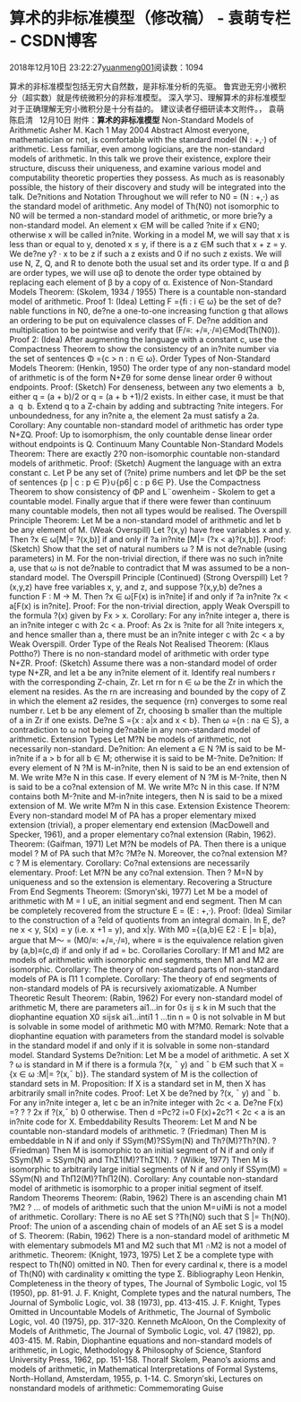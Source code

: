 
# 算术的非标准模型（修改稿） - 袁萌专栏 - CSDN博客

2018年12月10日 23:22:27[yuanmeng001](https://me.csdn.net/yuanmeng001)阅读数：1094


算术的非标准模型包括无穷大自然数，是非标准分析的先驱。
鲁宾逊无穷小微积分（超实数）就是传统微积分的非标准模型。
深入学习、理解算术的非标准模型对于正确理解无穷小微积分是十分有益的。
建议读者仔细研读本文附件。，
袁萌  陈启清   12月10日
附件：**算术的非标准模型**
Non-Standard Models of Arithmetic
Asher M. Kach
1 May 2004
Abstract Almost everyone, mathematician or not, is comfortable with the standard model (N : +,·) of arithmetic. Less familiar, even among logicians, are the non-standard models of arithmetic. In this talk we prove their existence, explore their structure, discuss their uniqueness, and examine various model and computability theoretic properties they possess. As much as is reasonably possible, the history of their discovery and study will be integrated into the talk.
De?nitions and Notation
Throughout we will refer to N0 = (N : +,·) as the standard model of arithmetic. Any model of Th(N0) not isomorphic to N0 will be termed a non-standard model of arithmetic, or more brie?y a non-standard model. An element x ∈M will be called ?nite if x ∈N0; otherwise x will be called in?nite. Working in a model M, we will say that x is less than or equal to y, denoted x ≤ y, if there is a z ∈M such that x + z = y. We de?ne y? · x to be z if such a z exists and 0 if no such z exists. We will use N, Z, Q, and R to denote both the usual set and its order type. If α and β are order types, we will use αβ to denote the order type obtained by replacing each element of β by a copy of α.
Existence of Non-Standard Models
Theorem: (Skolem, 1934 / 1955) There is a countable non-standard model of arithmetic. Proof 1: (Idea) Letting F ={fi : i ∈ ω} be the set of de?nable functions in N0, de?ne a one-to-one increasing function g that allows an ordering to be put on equivalence classes of F. De?ne addition and multiplication to be pointwise and verify that (F/≡: +/≡,·/≡)∈Mod(Th(N0)).
Proof 2: (Idea) After augmenting the language with a constant c, use the Compactness Theorem to show the consistency of an in?nite number via the set of sentences Φ ={c > n : n ∈ ω}.
Order Types of Non-Standard Models
Theorem: (Henkin, 1950) The order type of any non-standard model of arithmetic is of the form N+Zθ for some dense linear order θ without endpoints. Proof: (Sketch) For denseness, between any two elements a  b, either q = (a + b)/2 or q = (a + b +1)/2 exists. In either case, it must be that a  q  b. Extend q to a Z-chain by adding and subtracting ?nite integers. For unboundedness, for any in?nite a, the element 2a must satisfy a 2a. Corollary: Any countable non-standard model of arithmetic has order type N+ZQ. Proof: Up to isomorphism, the only countable dense linear order without endpoints is Q.
Continuum Many Countable Non-Standard Models
Theorem: There are exactly 2?0 non-isomorphic countable non-standard models of arithmetic. Proof: (Sketch) Augment the language with an extra constant c. Let P be any set of (?nite) prime numbers and let ΦP be the set of sentences {p | c : p ∈ P}∪{p6| c : p 6∈ P}. Use the Compactness Theorem to show consistency of ΦP and L¨owenheim - Skolem to get a countable model. Finally argue that if there were fewer than continuum many countable models, then not all types would be realised.
The Overspill Principle
Theorem: Let M be a non-standard model of arithmetic and let b be any element of M.
(Weak Overspill) Let ?(x,y) have free variables x and y. Then ?x ∈ ω[M|= ?(x,b)] if and only if ?a in?nite [M|= (?x < a)?(x,b)].
Proof: (Sketch) Show that the set of natural numbers ω ? M is not de?nable (using parameters) in M. For the non-trivial direction, if there was no such in?nite a, use that ω is not de?nable to contradict that M was assumed to be a non-standard model.
The Overspill Principle (Continued)
(Strong Overspill) Let ?(x,y,z) have free variables x, y, and z, and suppose ?(x,y,b) de?nes a function F : M → M. Then ?x ∈ ω[F(x) is in?nite] if and only if ?a in?nite ?x < a[F(x) is in?nite]. Proof: For the non-trivial direction, apply Weak Overspill to the formula ?(x) given by Fx > x.
Corollary: For any in?nite integer a, there is an in?nite integer c with 2c < a. Proof: As 2x is ?nite for all ?nite integers x, and hence smaller than a, there must be an in?nite integer c with 2c < a by Weak Overspill.
Order Type of the Reals Not Realised
Theorem: (Klaus Pottho?) There is no non-standard model of arithmetic with order type N+ZR. Proof: (Sketch) Assume there was a non-standard model of order type N+ZR, and let a be any in?nite element of it. Identify real numbers r with the corresponding Z-chain, Zr. Let rn for n ∈ ω be the Zr in which the element na resides. As the rn are increasing and bounded by the copy of Z in which the element a2 resides, the sequence {rn} converges to some real number r. Let b be any element of Zr, choosing b smaller than the multiple of a in Zr if one exists. De?ne S ={x : a|x and x < b}. Then ω ={n : na ∈ S}, a contradiction to ω not being de?nable in any non-standard model of arithmetic.
Extension Types
Let M?N be models of arithmetic, not necessarily non-standard. De?nition: An element a ∈ N ?M is said to be M-in?nite if a > b for all b ∈ M; otherwise it is said to be M-?nite. De?nition: If every element of N ?M is M-in?nite, then N is said to be an end extension of M. We write M?e N in this case. If every element of N ?M is M-?nite, then N is said to be a co?nal extension of M. We write M?c N in this case. If N?M contains both M-?nite and M-in?nite integers, then N is said to be a mixed extension of M. We write M?m N in this case.
Extension Existence
Theorem: Every non-standard model M of PA has a proper elementary mixed extension (trivial), a proper elementary end extension (MacDowell and Specker, 1961), and a proper elementary co?nal extension (Rabin, 1962).
Theorem: (Gaifman, 1971) Let M?N be models of PA. Then there is a unique model ? M of PA such that M?c ?M?e N. Moreover, the co?nal extension M?c ? M is elementary.
Corollary: Co?nal extensions are necessarily elementary. Proof: Let M?N be any co?nal extension. Then ? M=N by uniqueness and so the extension is elementary.
Recovering a Structure From End Segments
Theorem: (Smoryn′ski, 1977) Let M be a model of arithmetic with M = I ∪E, an initial segment and end segment. Then M can be completely recovered from the structure E = (E : +,·). Proof: (Idea) Similar to the construction of a ?eld of quotients from an integral domain. In E, de?ne x < y, S(x) = y (i.e. x +1 = y), and x|y. With M0 ={(a,b)∈ E2 : E |= b|a}, argue that M～ = (M0/≡: +/≡,·/≡), where ≡ is the equivalence relation given by (a,b)≡(c,d) if and only if ad = bc.
Corollaries
Corollary: If M1 and M2 are models of arithmetic with isomorphic end segments, then M1 and M2 are isomorphic.
Corollary: The theory of non-standard parts of non-standard models of PA is Π1 1 complete.
Corollary: The theory of end segments of non-standard models of PA is recursively axiomatizable.
A Number Theoretic Result Theorem: (Rabin, 1962) For every non-standard model of arithmetic M, there are parameters ai1...in for 0≤ ij ≤ k in M such that the diophantine equation X0 ≤ij≤k ai1...inti1 1 ...tin n = 0 is not solvable in M but is solvable in some model of arithmetic M0 with M?M0.
Remark: Note that a diophantine equation with parameters from the standard model is solvable in the standard model if and only if it is solvable in some non-standard model.
Standard Systems
De?nition: Let M be a model of arithmetic. A set X ? ω is standard in M if there is a formula ?(x, ˉ y) and ˉ b ∈M such that X ={x ∈ ω :M|= ?(x,ˉ b)}. The standard system of M is the collection of standard sets in M. Proposition: If X is a standard set in M, then X has arbitrarily small in?nite codes. Proof: Let X be de?ned by ?(x, ˉ y) and ˉ b. For any in?nite integer a, let c be an in?nite integer with 2c < a. De?ne F(x) =? ? ? 2x if ?(x,ˉ b) 0 otherwise. Then d =Pc?2 i=0 F(x)+2c?1 < 2c < a is an in?nite code for X.
Embeddability Results
Theorem: Let M and N be countable non-standard models of arithmetic. ? (Friedman) Then M is embeddable in N if and only if SSym(M)?SSym(N) and Th?(M)?Th?(N). ? (Friedman) Then M is isomorphic to an initial segment of N if and only if SSym(M) = SSym(N) and ThΣ1(M)?ThΣ1(N). ? (Wilkie, 1977) Then M is isomorphic to arbitrarily large initial segments of N if and only if SSym(M) = SSym(N) and ThΠ2(M)?ThΠ2(N).
Corollary: Any countable non-standard model of arithmetic is isomorphic to a proper initial segment of itself.
Random Theorems
Theorem: (Rabin, 1962) There is an ascending chain M1 ?M2 ? ... of models of arithmetic such that the union M=∪iMi is not a model of arithmetic. Corollary: There is no AE set S ?Th(N0) such that S |= Th(N0). Proof: The union of a ascending chain of models of an AE set S is a model of S.
Theorem: (Rabin, 1962) There is a non-standard model of arithmetic M with elementary submodels M1 and M2 such that M1 ∩M2 is not a model of arithmetic. Theorem: (Knight, 1973, 1975) Let Σ be a complete type with respect to Th(N0) omitted in N0. Then for every cardinal κ, there is a model of Th(N0) with cardinality κ omitting the type Σ.
Bibliography
Leon Henkin, Completeness in the theory of types, The Journal of Symbolic Logic, vol 15 (1950), pp. 81-91.
J. F. Knight, Complete types and the natural numbers, The Journal of Symbolic Logic, vol. 38 (1973), pp. 413-415.
J. F. Knight, Types Omitted in Uncountable Models of Arithmetic, The Journal of Symbolic Logic, vol. 40 (1975), pp. 317-320.
Kenneth McAloon, On the Complexity of Models of Arithmetic, The Journal of Symbolic Logic, vol. 47 (1982), pp. 403-415.
M. Rabin, Diophantine equations and non-standard models of arithmetic, in Logic, Methodology & Philosophy of Science, Stanford University Press, 1962, pp. 151-158.
Thoralf Skolem, Peano’s axioms and models of arithmetic, in Mathematical Interpretations of Formal Systems, North-Holland, Amsterdam, 1955, p. 1-14.
C. Smoryn′ski, Lectures on nonstandard models of arithmetic: Commemorating Guise

